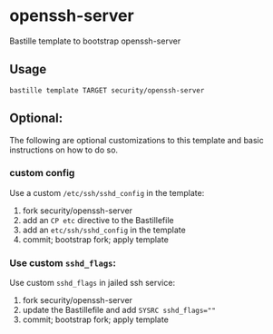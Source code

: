 # openssh-server
Bastille template to bootstrap openssh-server

## Usage
```shell
bastille template TARGET security/openssh-server
```

## Optional:
The following are optional customizations to this template and basic
instructions on how to do so.

### custom config
Use a custom `/etc/ssh/sshd_config` in the template:

1. fork security/openssh-server
2. add an `CP etc` directive to the Bastillefile
3. add an `etc/ssh/sshd_config` in the template
4. commit; bootstrap fork; apply template

### Use custom `sshd_flags`:
Use custom `sshd_flags` in jailed ssh service:

1. fork security/openssh-server
2. update the Bastillefile and add `SYSRC sshd_flags=""`
3. commit; bootstrap fork; apply template
